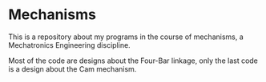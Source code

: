 # Mechanisms
This is a repository about my programs in the course of mechanisms, a Mechatronics Engineering discipline. 

Most of the code are designs about the Four-Bar linkage, only the last code is a design about the Cam mechanism.
